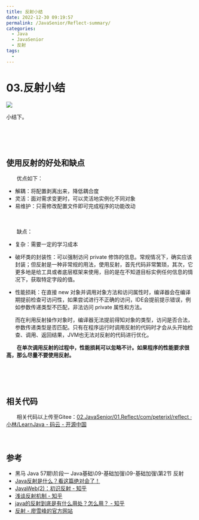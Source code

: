 ```yaml
---
title: 反射小结
date: 2022-12-30 09:19:57
permalink: /JavaSenior/Reflect-summary/
categories:
  - Java
  - JavaSenior
  - 反射
tags:
  - 
---
```




# 03.反射小结

![](https://image.peterjxl.com/blog/36-20221229202918-fc5fggf.png)

小结下。
　　‍
<!-- more -->　
　　‍

## 使用反射的好处和缺点

　　优点如下：

* 解耦：将配置剥离出来，降低耦合度
* 灵活：面对需求变更时，可以灵活地实例化不同对象
* 易维护：只需修改配置文件即可完成程序的功能改动

　　‍

　　缺点：

* 复杂：需要一定的学习成本
* 破坏类的封装性：可以强制访问 private 修饰的信息。常规情况下，确实应该封装；但反射是一种非常规的用法，使用反射，首先代码非常繁琐，其次，它更多地是给工具或者底层框架来使用，目的是在不知道目标实例任何信息的情况下，获取特定字段的值。
* 性能损耗：在直接 new 对象并调用对象方法和访问属性时，编译器会在编译期提前检查可访问性，如果尝试进行不正确的访问，IDE会提前提示错误，例如参数传递类型不匹配，非法访问 private 属性和方法。

  而在利用反射操作对象时，编译器无法提前得知对象的类型，访问是否合法，参数传递类型是否匹配。只有在程序运行时调用反射的代码时才会从头开始检查、调用、返回结果，JVM也无法对反射的代码进行优化。

　　**在单次调用反射的过程中，性能损耗可以忽略不计。如果程序的性能要求很高，那么尽量不要使用反射。**

　　‍

　　‍

## 相关代码

　　相关代码以上传至Gitee：[02.JavaSenior/01.Reflect/com/peterjxl/reflect · 小林/LearnJava - 码云 - 开源中国](https://gitee.com/peterjxl/LearnJava/tree/master/02.JavaSenior/01.Reflect/com/peterjxl/reflect)

　　‍

## 参考

* 黑马 Java 57期\阶段一 Java基础\09-基础加强\09-基础加强\第2节 反射
* [Java反射是什么？看这篇绝对会了！](https://mp.weixin.qq.com/s?__biz=MzU1Nzg4NjgyMw==&mid=2247486739&idx=2&sn=a8b848f33267ed989d50b83b3b143fa3&chksm=fc2fb11bcb58380d9e153e76688e8f609d13be2d359bd1ce35f0cd4a800dff11fb723a78b7fa&mpshare=1&scene=1&srcid=0919PCbDaDAhHPzkhorLDhi5&sharer_sharetime=1600486048677&sharer_shareid=5cc2777764c85c1d841997739b5bb6f4&key=ad479a0dc78b18f3ca7eb417f29c915e1879c7af0d419da6760d9c210c679783629f607630b548448b5184e34bd6d01ebad49763e16667744082362a90db3a4afe3d957b7a4f70efc4ebdee87c0ad25bf88f86351935a24382dae525ebce3db97fa98be449bbc6062b718836d6f05d808f10aba3bcbc18572b2e3f0e9dc0663b&ascene=1&uin=MzEzNTMxNzU5NQ%3D%3D&devicetype=Windows+10+x64&version=62090529&lang=zh_CN&exportkey=AdRhQoKfBWcvpoo7kHUGsRY%3D&pass_ticket=9LXQDJAtnWWaEiT5gSARu553e0W0%2BBIbbYjdkMPLApBhzudPLvR9%2B19JbDrEj%2Ft7&wx_header=0)
* [JavaWeb(2)：初识反射 - 知乎](https://zhuanlan.zhihu.com/p/35761599)
* [浅谈反射机制 - 知乎](https://zhuanlan.zhihu.com/p/66853751)
* [java的反射到底是有什么用处？怎么用？ - 知乎](https://www.zhihu.com/question/377483107/answer/1079967402)
* [反射 - 廖雪峰的官方网站](https://www.liaoxuefeng.com/wiki/1252599548343744/1255945147512512)

　　‍

　　‍

　　‍
